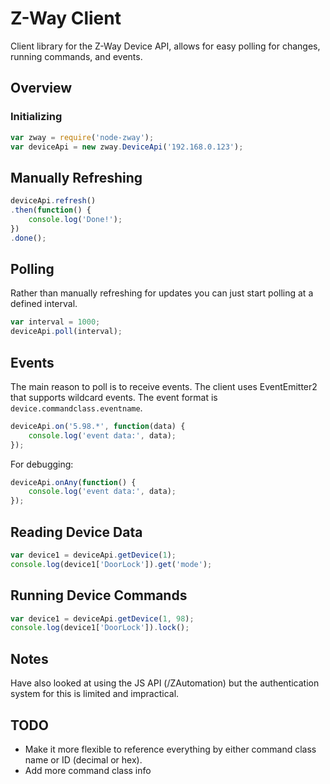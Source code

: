 # Z-Way Client

Client library for the Z-Way Device API, allows for easy polling for changes, running commands, and events.

## Overview

### Initializing

```js
var zway = require('node-zway');
var deviceApi = new zway.DeviceApi('192.168.0.123');
```

## Manually Refreshing

```js
deviceApi.refresh()
.then(function() {
    console.log('Done!');
})
.done();
```

## Polling

Rather than manually refreshing for updates you can just start polling at a defined interval.

```js
var interval = 1000;
deviceApi.poll(interval);
```

## Events

The main reason to poll is to receive events. The client uses EventEmitter2 that supports wildcard events. The event format is `device.commandclass.eventname`.

```js
deviceApi.on('5.98.*', function(data) {
    console.log('event data:', data);
});
```

For debugging:
```js
deviceApi.onAny(function() {
    console.log('event data:', data);    
});
```

## Reading Device Data

```js
var device1 = deviceApi.getDevice(1);
console.log(device1['DoorLock']).get('mode');
```

## Running Device Commands

```js
var device1 = deviceApi.getDevice(1, 98);
console.log(device1['DoorLock']).lock();
```

## Notes

Have also looked at using the JS API (/ZAutomation) but the authentication system for this is limited and impractical.

## TODO

* Make it more flexible to reference everything by either command class name or ID (decimal or hex).
* Add more command class info
